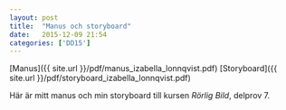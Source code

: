 ```yaml
---
layout: post
title:  "Manus och storyboard"
date:   2015-12-09 21:54
categories: ['DD15']
---
```

[Manus]({{ site.url }}/pdf/manus_izabella_lonnqvist.pdf)
[Storyboard]({{ site.url }}/pdf/storyboard_izabella_lonnqvist.pdf)

Här är mitt manus och min storyboard till kursen *Rörlig Bild*, delprov 7.
